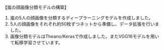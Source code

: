【嵐の顔画像分類モデルの構築】
1. 嵐の5人の顔画像を分類するディープラーニングモデルを作成しました。
2. 5人の顔画像をそれぞれ約50枚ずつネットから準備し、データ拡張を行いました。
3. 画像分類モデルはTheano/Kerasで作成しました。またVGG16モデルを用いて転移学習させています。
